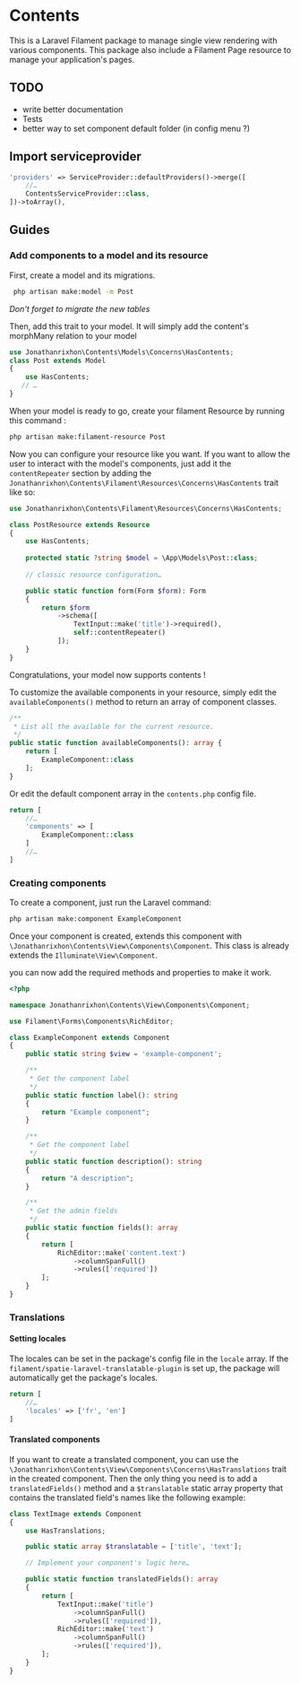 # Contents

This is a Laravel Filament package to manage single view rendering with various components.
This package also include a Filament Page resource to manage your application's pages.

## TODO

- write better documentation
- Tests
- better way to set component default folder (in config menu ?)

## Import serviceprovider

```php
'providers' => ServiceProvider::defaultProviders()->merge([
    //…
    ContentsServiceProvider::class,
])->toArray(),
```

## Guides

### Add components to a model and its resource

First, create a model and its migrations.

```sh
 php artisan make:model -m Post  
```

_Don't forget to migrate the new tables_

Then, add this trait to your model. It will simply add the content's morphMany relation to your model

```php
use Jonathanrixhon\Contents\Models\Concerns\HasContents;
class Post extends Model
{
    use HasContents;
   // … 
}
```

When your model is ready to go, create your filament Resource by running this command :

```sh
php artisan make:filament-resource Post
```

Now you can configure your resource like you want. If you want to allow the user to interact with the model's components, just add it the `contentRepeater` section by adding the `Jonathanrixhon\Contents\Filament\Resources\Concerns\HasContents` trait like so:

```php
use Jonathanrixhon\Contents\Filament\Resources\Concerns\HasContents;

class PostResource extends Resource
{
    use HasContents;
    
    protected static ?string $model = \App\Models\Post::class;
    
    // classic resource configuration…

    public static function form(Form $form): Form
    {
        return $form
            ->schema([
                TextInput::make('title')->required(),
                self::contentRepeater()
            ]);
    }
}
```

Congratulations, your model now supports contents !

To customize the available components in your resource, simply edit the `availableComponents()` method to return an array of component classes.

```php
/**
 * List all the available for the current resource.
 */
public static function availableComponents(): array {
    return [
        ExampleComponent::class
    ];
}
```

Or edit the default component array in the `contents.php` config file.

```php
return [
    //…
    'components' => [
        ExampleComponent::class
    ]
    //…
]
```

### Creating components

To create a component, just run the Laravel command:

```sh
php artisan make:component ExampleComponent
```

Once your component is created, extends this component with `\Jonathanrixhon\Contents\View\Components\Component`. This class is already extends the `Illuminate\View\Component`.

you can now add the required methods and properties to make it work.

```php
<?php

namespace Jonathanrixhon\Contents\View\Components\Component;

use Filament\Forms\Components\RichEditor;

class ExampleComponent extends Component
{
    public static string $view = 'example-component';

    /**
     * Get the component label
     */
    public static function label(): string
    {
        return "Example component";
    }

    /**
     * Get the component label
     */
    public static function description(): string
    {
        return "A description";
    }

    /**
     * Get the admin fields
     */
    public static function fields(): array
    {
        return [
            RichEditor::make('content.text')
                ->columnSpanFull()
                ->rules(['required'])
        ];
    }
}

```

### Translations

#### Setting locales

The locales can be set in the package's config file in the `locale` array. If the `filament/spatie-laravel-translatable-plugin` is set up, the package will automatically get the package's locales.

```php
return [
    //…
    'locales' => ['fr', 'en']
]
```

#### Translated components

If you want to create a translated component, you can use the `\Jonathanrixhon\Contents\View\Components\Concerns\HasTranslations` trait in the created component. Then the only thing you need is to add a `translatedFields()` method and a `$translatable` static array property that contains the translated field's names like the following example:

```php
class TextImage extends Component
{
    use HasTranslations;

    public static array $translatable = ['title', 'text'];

    // Implement your component's logic here…

    public static function translatedFields(): array
    {
        return [
            TextInput::make('title')
                ->columnSpanFull()
                ->rules(['required']),
            RichEditor::make('text')
                ->columnSpanFull()
                ->rules(['required']),
        ];
    }
}
```

